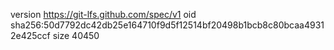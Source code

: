 version https://git-lfs.github.com/spec/v1
oid sha256:50d7792dc42db25e164710f9d5f12514bf20498b1bcb8c80bcaa49312e425ccf
size 40450
